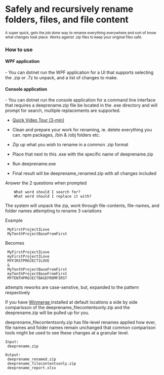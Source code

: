 
<h1> Safely and recursively rename folders, files, and file content</h1>
<sub>A super quick, gets the job done way to rename everything everywhere and sort of know what changes took place. Works against .zip files to keep your original files safe.</sub>

<!-- <h3>How to most easily get the latest executables</h3>
  
  * <a href="https://github.com/10GeekJames/DeepRename/tree/main/Runnables/DeepRenameExecutable.zip">DeepRenameExecutable.zip</a>
*<small>The first time you run the common "Windows protected your PC", don't run screen will appear, click "More Info" and you can select to run.</small>
 -->

<h3>How to use</h3>
<h4>WPF application</h4>
- You can dotnet run the WPF application for a UI that supports selecting the .zip or .7z to unpack, and a list of changes to make.

<h4>Console application</h4>
- You can dotnet run the console application for a command line interface that requires a deeprename.zip file be located in the .exe directory and will prompt for search, multiple replacements are supported.
  
- <a href="https://www.youtube.com/watch?v=BxEC-0aQ650" target="_blank">Quick Video Tour (3-min)</a>

- Clean and prepare your work for renaming, ie. delete everything you can. npm packages, /bin & /obj folders etc.
- Zip up what you wish to rename in a common .zip format
- Place that next to this .exe with the specific name of deeprename.zip
- Run deeprename.exe
- Final result will be deeprename_renamed.zip with all changes included

Answer the 2 questions when prompted
```
    What word should I search for?
    What word should I replace it with?
```

The system will unpack the zip, work through file-contents, file-names, and folder names attempting to rename 3 variations

Example
``` 
 MyFirstProjectILove
 MyTenthProjectBaseFromFirst
```

Becomes
```
 MyFirstProjectILove
 myFirstProjectILove
 MYFIRSTPROJECTILOVE
 & 
 MyTenthProjectBaseFromFirst
 myTenthProjectBaseFromFirst
 MYTENTHPROJECTBASEFROMFIRST
```

attempts reworks are case-senstive, but, expanded to the pattern respectively

If you have <a href="https://winmerge.org/downloads/?lang=en" target="_blank"> Winmerge </a> installed at default locations a side by side comparisson of the deeprename_filecontentsonly.zip and the deeprename.zip will be pulled up for you. 

deeprename_filecontentsonly.zip has file-level renames applied how ever, file names and folder names remain unchanged that common comparison tools might be used to see these changes at a granular level.

```
Input:
 deeprename.zip

Output:
 deeprename_renamed.zip
 deeprename_filecontentsonly.zip
 deeprename_report.xlsx
```

